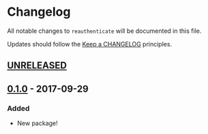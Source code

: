 # Changelog

All notable changes to `reauthenticate` will be documented in this file.

Updates should follow the [Keep a CHANGELOG](http://keepachangelog.com/) principles.

## [UNRELEASED]

## [0.1.0] - 2017-09-29

### Added
- New package!

[unreleased]: https://github.com/browner12/reauthenticate/compare/v0.1.0...HEAD
[0.1.0]: https://github.com/browner12/reauthenticate
